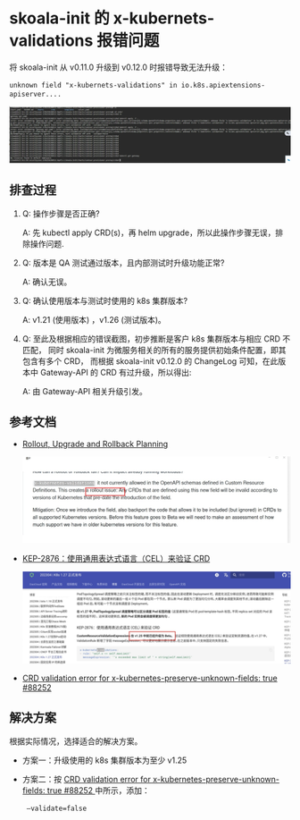 
# skoala-init 的 x-kubernets-validations 报错问题

将 skoala-init 从 v0.11.0 升级到 v0.12.0 时报错导致无法升级：

```
unknown field "x-kubernets-validations" in io.k8s.apiextensions-apiserver....
```

![error](./images/error.jpg)

## 排查过程

1. Q: 操作步骤是否正确?

    A: 先 kubectl apply CRD(s)，再 helm upgrade，所以此操作步骤无误，排除操作问题.

1. Q: 版本是 QA 测试通过版本，且内部测试时升级功能正常?

    A: 确认无误。

1. Q: 确认使用版本与测试时使用的 k8s 集群版本?

    A: v1.21 (使用版本) ，v1.26 (测试版本)。

1.  Q: 至此及根据相应的错误截图，初步推断是客户 k8s 集群版本与相应 CRD 不匹配，
    同时 skoala-init 为微服务相关的所有的服务提供初始条件配置，即其包含有多个 CRD，
    而根据 skoala-init v0.12.0 的 ChangeLog 可知，在此版本中 Gateway-API 的 CRD 有过升级，所以得出:<br>

     A: 由 Gateway-API 相关升级引发。

## 参考文档

- [Rollout, Upgrade and Rollback Planning](https://github.com/kubernetes/enhancements/blob/master/keps/sig-api-machinery/2876-crd-validation-expression-language/README.md#rollout-upgrade-and-rollback-planning)

    ![Rollout](./images/rollout.jpg)

- [KEP-2876：使用通用表达式语言（CEL）来验证 CRD](https://docs.daocloud.io/blogs/230412-k8s-1.27.html#kep-2876cel-crd)

    ![KEP-2876](./images/KEP-287.png)

- [CRD validation error for x-kubernetes-preserve-unknown-fields: true #88252](https://github.com/kubernetes/kubernetes/issues/88252#issuecomment-587250746)

## 解决方案

根据实际情况，选择适合的解决方案。

- 方案一：升级使用的 k8s 集群版本为至少 v1.25
- 方案二：按 [CRD validation error for x-kubernetes-preserve-unknown-fields: true #88252
](https://github.com/kubernetes/kubernetes/issues/88252#issuecomment-587250746) 中所示，添加：

   ```shell
    –validate=false
   ``` 
